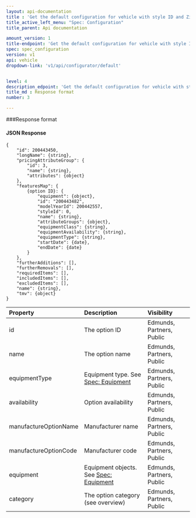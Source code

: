 ```yaml
---
layout: api-documentation
title : 'Get the default configuration for vehicle with style ID and Zip Code'
title_active_left_menu: "Spec: Configuration"
title_parent: Api documentation

amount_version: 1
title-endpoint: 'Get the default configuration for vehicle with style ID and Zip Code'
spec: spec_configuration
version: v1
api: vehicle
dropdown-link: 'v1/api/configurator/default'


level: 4
description_edpoint: 'Get the default configuration for vehicle with style ID and Zip Code'
title_md : Response format
number: 3

---
```


###Response format

#### JSON Response

	{
	    "id": 200443450,
	    "longName": {string},
	    "pricingAttributeGroup": {
	        "id": 3,
	        "name": {string},
	        "attributes": {object}
	    },
	    "featuresMap": {
	        {option ID}: {
	            "equipment": {object},
	            "id": "200443482",
	            "modelYearId": 200442557,
	            "styleId": 0,
	            "name": {string},
	            "attributeGroups": {object},
	            "equipmentClass": {string},
	            "equipmentAvailability": {string},
	            "equipmentType": {string},
	            "startDate": {date},
	            "endDate": {date}
	        }
	    },
	    "furtherAdditions": [],
	    "furtherRemovals": [],
	    "requiredItems": [],
	    "includedItems": [],
	    "excludedItems": [],
	    "name": {string},
	    "tmv": {object}
	}


| Property      				| Description                         					| Visibility                |
|:------------------------------|:------------------------------------------------------|:------------------------- |
| id		    				| The option ID											| Edmunds, Partners, Public |
| name		    				| The option name										| Edmunds, Partners, Public |
| equipmentType 				| Equipment type. See [Spec: Equipment](/api-documentation/vehicle/spec_equipment/v2/)	| Edmunds, Partners, Public |
| availability  				| Option availability									| Edmunds, Partners, Public |
| manufactureOptionName		    | Manufacturer name										| Edmunds, Partners, Public |
| manufactureOptionCode			| Manufacturer code										| Edmunds, Partners, Public |
| equipment	    				| Equipment objects. See [Spec: Equipment](/api-documentation/vehicle/spec_equipment/v2/) | Edmunds, Partners, Public |
| category	    				| The option category (see overview)					| Edmunds, Partners, Public |


